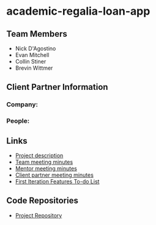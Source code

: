 # academic-regalia-loan-app

## Team Members
* Nick D'Agostino
* Evan Mitchell
* Collin Stiner
* Brevin Wittmer
## Client Partner Information
### Company:


### People:

## Links
* [Project description](/Project%20Description.md)
* [Team meeting minutes](/Meeting%20Minutes/ClientPartner)
* [Mentor meeting minutes](/Meeting%20Minutes/Mentor)
* [Client partner meeting minutes](/Meeting%20Minutes/Team)
* [First Iteration Features To-do List](https://github.com/ndd99/academic-regalia-loan-app/projects/1)


## Code Repositories

* [Project Repository](https://github.com/etmitchell2022/regalia-loan-app-code)

